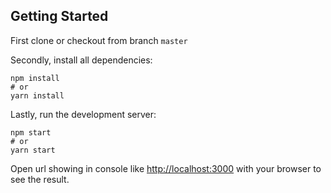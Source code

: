 ## Getting Started

First clone or checkout from branch `master`

Secondly, install all dependencies:

```
npm install
# or
yarn install
```

Lastly, run the development server:

```
npm start
# or
yarn start
```

Open url showing in console like [http://localhost:3000](http://localhost:3000) with your browser to see the result.
